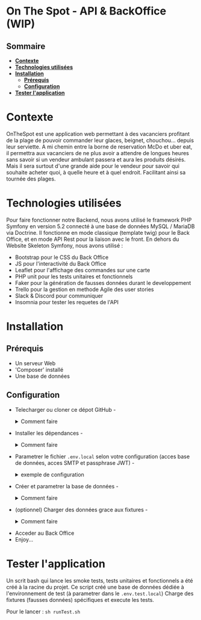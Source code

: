 # On The Spot - API & BackOffice (WIP)

## Sommaire

- [**Contexte**](#contexte)
- [**Technologies utilisées**](#technologies-utilisées)
- [**Installation**](#installation)
  - [**Prérequis**](#prérequis)
  - [**Configuration**](#configuration)
- [**Tester l'application**](#tester-l'application)

**Contexte**
===============

OnTheSpot est une application web permettant à des vacanciers profitant de la plage de pouvoir commander leur glaces, beignet, chouchou... depuis leur serviette.
A mi chemin entre la borne de reservation McDo et uber eat, il permettra aux vacanciers de ne plus avoir a attendre de longues heures sans savoir si un vendeur ambulant passera et aura les produits désirés.
Mais il sera surtout d'une grande aide pour le vendeur pour savoir qui souhaite acheter quoi, à quelle heure et à quel endroit. Facilitant ainsi sa tournée des plages.

**Technologies utilisées**
===============

Pour faire fonctionner notre Backend, nous avons utilisé le framework PHP Symfony en version 5.2 connecté à une base de données MySQL / MariaDB via Doctrine.
Il fonctionne en mode classique (template twig) pour le Back Office, et en mode API Rest pour la liaison avec le front.
En dehors du Website Skeleton Symfony, nous avons utilisé :
- Bootstrap pour le CSS du Back Office
- JS pour l'interactivité du Back Office
- Leaflet pour l'affichage des commandes sur une carte
- PHP unit pour les tests unitaires et fonctionnels
- Faker pour la génération de fausses données durant le developpement
- Trello pour la gestion en methode Agile des user stories
- Slack & Discord pour communiquer
- Insomnia pour tester les requetes de l'API

**Installation**
===============

**Prérequis**
----

- Un serveur Web
- 'Composer' installé
- Une base de données

**Configuration**
----

- Telecharger ou cloner ce dépot GitHub
-<details>
  <summary>Comment faire</summary>
  
  Clonage depuis le depot GitHub
  (en terminal, depuis la racine du projet)
  ```
  git clone git@github.com:O-clock-Oz/apo-OnTheSpot-back.git
  ```
</details>

- Installer les dépendances
-<details>
  <summary>Comment faire</summary>
  
  (en terminal, depuis la racine du projet)
  ```
  composer install
  ```
</details>

- Parametrer le fichier `.env.local` selon votre configuration (acces base de données, acces SMTP et passphrase JWT)
-<details>
  <summary>exemple de configuration</summary>
  
  ```
  DATABASE_URL="mysql://identifiant_bdd:mot_de_passe_bdd@127.0.0.1:3306/nom_bdd?serverVersion=mariadb-10.4.18"

  MAILER_DSN=smtp://identifiant_SMTP:mot_de_passe_SMTP@serveur_SMTP
  
  JWT_PASSPHRASE=phrase_secrete_au_libre_choix
  ```  
</details>

- Créer et parametrer la base de données
-<details>
  <summary>Comment faire</summary>
  
  (en terminal, depuis la racine du projet)
  
  Creation de la base de données
  ```
  bin/console doctrine:database:create
  ```
  
  Creation des tables, champs et relations (application des migrations)
  ```
  bin/console doctrine:migrations:migrate
  ```  
</details>

- (optionnel) Charger des données grace aux fixtures
-<details>
  <summary>Comment faire</summary>
  
  (en terminal, depuis la racine du projet)
  ```
  bin/console doctrine:fixtures:load
  ```  
</details>

- Acceder au Back Office
- Enjoy...

**Tester l'application**
===============

Un scrit bash qui lance les smoke tests, tests unitaires et fonctionnels a été créé à la racine du projet.
Ce script créé une base de données dédiée à l'environnement de test (à parametrer dans le `.env.test.local`)
Charge des fixtures (fausses données) spécifiques
et execute les tests.

Pour le lancer :
`sh runTest.sh`
